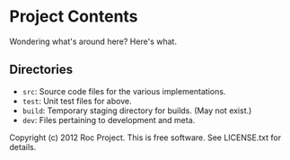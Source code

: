 Project Contents
================


Wondering what's around here?  Here's what.


Directories
-----------

* `src`: Source code files for the various implementations.
* `test`: Unit test files for above.
* `build`: Temporary staging directory for builds.  (May not exist.)
* `dev`: Files pertaining to development and meta.


Copyright (c) 2012 Roc Project.  This is free software.  See LICENSE.txt
for details.
